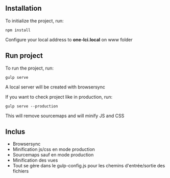 ## Installation

To initialize the project, run:

```
npm install
```

Configure your local address to **one-lci.local** on www folder
## Run project

To run the project, run:

```
gulp serve
```

A local server will be created with browsersync

If you want to check project like in production, run:

```
gulp serve --production
```

This will remove sourcemaps and will minify JS and CSS

## Inclus

* Browsersync
* Minification js/css en mode production
* Sourcemaps sauf en mode production
* Minification des vues
* Tout se gère dans le gulp-config.js pour les chemins d'entrée/sortie des fichiers